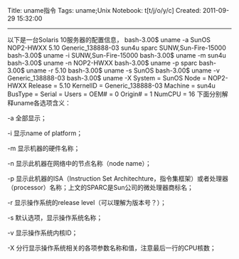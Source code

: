 Title: uname指令
Tags: uname;Unix
Notebook: t[t/j/o/y/c]
Created: 2011-09-29 15:32:00

------

以下是一台Solaris 10服务器的配置信息， 
 bash-3.00$ uname -a 
SunOS NOP2-HWXX 5.10 Generic_138888-03 sun4u sparc SUNW,Sun-Fire-15000 
bash-3.00$ uname -i 
SUNW,Sun-Fire-15000 
bash-3.00$ uname -m 
sun4u 
bash-3.00$ uname -n 
NOP2-HWXX 
bash-3.00$ uname -p 
sparc 
bash-3.00$ uname -r 
5.10 
bash-3.00$ uname -s 
SunOS 
bash-3.00$ uname -v 
Generic_138888-03 
bash-3.00$ uname -X 
System = SunOS 
Node = NOP2-HWXX 
Release = 5.10 
KernelID = Generic_138888-03 
Machine = sun4u 
BusType = <unknown> 
Serial = <unknown> 
Users = <unknown> 
OEM# = 0 
Origin# = 1 
NumCPU = 16 
 下面分别解释uname各选项含义： 

 -a 全部显示； 

 -i 显示name of platform； 

 -m 显示机器的硬件名称； 

 -n 显示此机器在网络中的节点名称（node name）； 

 -p 显示此机器的ISA（Instruction Set Architechture，指令集框架）或者处理器（processor）名称；上文的SPARC是Sun公司的微处理器商标名； 

 -r 显示操作系统的release level（可以理解为版本号？）； 

 -s 默认选项，显示操作系统名称； 

 -v 显示操作系统内核ID； 

 -X 分行显示操作系统相关的各项参数名称和值，注意最后一行的CPU核数；